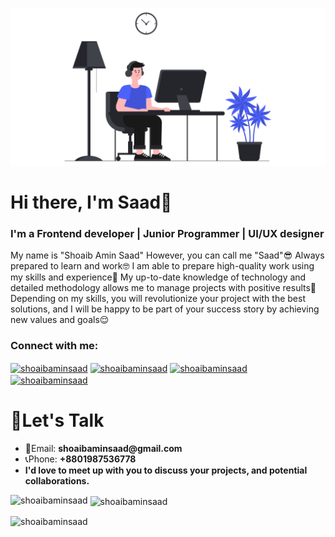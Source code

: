 ![GitHub Logo](/github-01.png)
# Hi there, I'm Saad👋
### I'm a Frontend developer | Junior Programmer | UI/UX designer

My name is "Shoaib Amin Saad" However, you can call me "Saad"😎 Always prepared to learn and work🤓 I am able to prepare high-quality work using my skills and experience🧐 My up-to-date knowledge of technology and detailed methodology allows me to manage projects with positive results🤗 Depending on my skills, you will revolutionize your project with the best solutions, and I will be happy to be part of your success story by achieving new values and goals😌


<h3 align="left">Connect with me:</h3>
<p align="left">
<a href="https://codepen.io/shoaibaminsaad" target="blank"><img align="center" src="https://raw.githubusercontent.com/rahuldkjain/github-profile-readme-generator/master/src/images/icons/Social/codepen.svg" alt="shoaibaminsaad" height="20" width="30" /></a>
<a href="https://linkedin.com/in/shoaibaminsaad" target="blank"><img align="center" src="https://raw.githubusercontent.com/rahuldkjain/github-profile-readme-generator/master/src/images/icons/Social/linked-in-alt.svg" alt="shoaibaminsaad" height="20" width="30" /></a>
<a href="https://fb.com/shoaibaminsaad" target="blank"><img align="center" src="https://raw.githubusercontent.com/rahuldkjain/github-profile-readme-generator/master/src/images/icons/Social/facebook.svg" alt="shoaibaminsaad" height="20" width="30" /></a>
<a href="https://instagram.com/shoaibaminsaad" target="blank"><img align="center" src="https://raw.githubusercontent.com/rahuldkjain/github-profile-readme-generator/master/src/images/icons/Social/instagram.svg" alt="shoaibaminsaad" height="20" width="30" /></a>
</p>


# 💬Let's Talk

- 📧Email: __shoaibaminsaad@gmail.com__
- 📞Phone: __+8801987536778__
- __I'd love to meet up with you to discuss your projects, and potential collaborations.__


<p><img align="left" src="https://github-readme-stats.vercel.app/api/top-langs?username=shoaibaminsaad&show_icons=true&locale=en&layout=compact" alt="shoaibaminsaad" /></p>

<p>&nbsp;<img align="center" src="https://github-readme-stats.vercel.app/api?username=shoaibaminsaad&show_icons=true&locale=en" alt="shoaibaminsaad" /></p> 

<p><img align="center" src="https://github-readme-streak-stats.herokuapp.com/?user=shoaibaminsaad&" alt="shoaibaminsaad" /></p>
